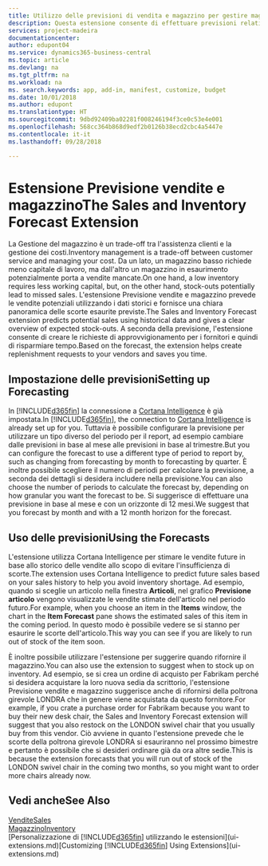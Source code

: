 ```yaml
---
title: Utilizzo delle previsioni di vendita e magazzino per gestire magazzino | Documenti Microsoft
description: Questa estensione consente di effettuare previsioni relative alle vendite, offre una chiara panoramica del magazzino in esaurimento e consente di creare richieste di approvvigionamento per i fornitori.
services: project-madeira
documentationcenter: 
author: edupont04
ms.service: dynamics365-business-central
ms.topic: article
ms.devlang: na
ms.tgt_pltfrm: na
ms.workload: na
ms. search.keywords: app, add-in, manifest, customize, budget
ms.date: 10/01/2018
ms.author: edupont
ms.translationtype: HT
ms.sourcegitcommit: 9dbd92409ba02281f008246194f3ce0c53e4e001
ms.openlocfilehash: 568cc364b868d9edf2b0126b38ecd2cbc4a5447e
ms.contentlocale: it-it
ms.lasthandoff: 09/28/2018

---
```

# <a name="the-sales-and-inventory-forecast-extension"></a><span data-ttu-id="fb0b7-103">Estensione Previsione vendite e magazzino</span><span class="sxs-lookup"><span data-stu-id="fb0b7-103">The Sales and Inventory Forecast Extension</span></span>
<span data-ttu-id="fb0b7-104">La Gestione del magazzino è un trade-off tra l'assistenza clienti e la gestione dei costi.</span><span class="sxs-lookup"><span data-stu-id="fb0b7-104">Inventory management is a trade-off between customer service and managing your cost.</span></span> <span data-ttu-id="fb0b7-105">Da un lato, un magazzino basso richiede meno capitale di lavoro, ma dall'altro un magazzino in esaurimento potenzialmente porta a vendite mancate.</span><span class="sxs-lookup"><span data-stu-id="fb0b7-105">On one hand, a low inventory requires less working capital, but, on the other hand, stock-outs potentially lead to missed sales.</span></span> <span data-ttu-id="fb0b7-106">L'estensione Previsione vendite e magazzino prevede le vendite potenziali utilizzando i dati storici e fornisce una chiara panoramica delle scorte esaurite previste.</span><span class="sxs-lookup"><span data-stu-id="fb0b7-106">The Sales and Inventory Forecast extension predicts potential sales using historical data and gives a clear overview of expected stock-outs.</span></span> <span data-ttu-id="fb0b7-107">A seconda della previsione, l'estensione consente di creare le richieste di approvvigionamento per i fornitori e quindi di risparmiare tempo.</span><span class="sxs-lookup"><span data-stu-id="fb0b7-107">Based on the forecast, the extension helps create replenishment requests to your vendors and saves you time.</span></span>  

## <a name="setting-up-forecasting"></a><span data-ttu-id="fb0b7-108">Impostazione delle previsioni</span><span class="sxs-lookup"><span data-stu-id="fb0b7-108">Setting up Forecasting</span></span>
<span data-ttu-id="fb0b7-109">In [!INCLUDE[d365fin](includes/d365fin_md.md)] la connessione a [Cortana Intelligence](https://www.microsoft.com/en-us/cloud-platform/what-is-cortana-intelligence-suite) è già impostata.</span><span class="sxs-lookup"><span data-stu-id="fb0b7-109">In [!INCLUDE[d365fin](includes/d365fin_md.md)], the connection to [Cortana Intelligence](https://www.microsoft.com/en-us/cloud-platform/what-is-cortana-intelligence-suite) is already set up for you.</span></span> <span data-ttu-id="fb0b7-110">Tuttavia è possibile configurare la previsione per utilizzare un tipo diverso del periodo per il report, ad esempio cambiare dalle previsioni in base al mese alle previsioni in base al trimestre.</span><span class="sxs-lookup"><span data-stu-id="fb0b7-110">But you can configure the forecast to use a different type of period to report by, such as changing from forecasting by month to forecasting by quarter.</span></span> <span data-ttu-id="fb0b7-111">È inoltre possibile scegliere il numero di periodi per calcolare la previsione, a seconda dei dettagli si desidera includere nella previsione.</span><span class="sxs-lookup"><span data-stu-id="fb0b7-111">You can also choose the number of periods to calculate the forecast by, depending on how granular you want the forecast to be.</span></span> <span data-ttu-id="fb0b7-112">Si suggerisce di effettuare una previsione in base al mese e con un orizzonte di 12 mesi.</span><span class="sxs-lookup"><span data-stu-id="fb0b7-112">We suggest that you forecast by month and with a 12 month horizon for the forecast.</span></span>  

## <a name="using-the-forecasts"></a><span data-ttu-id="fb0b7-113">Uso delle previsioni</span><span class="sxs-lookup"><span data-stu-id="fb0b7-113">Using the Forecasts</span></span>
<span data-ttu-id="fb0b7-114">L'estensione utilizza Cortana Intelligence per stimare le vendite future in base allo storico delle vendite allo scopo di evitare l'insufficienza di scorte.</span><span class="sxs-lookup"><span data-stu-id="fb0b7-114">The extension uses Cortana Intelligence to predict future sales based on your sales history to help you avoid inventory shortage.</span></span> <span data-ttu-id="fb0b7-115">Ad esempio, quando si sceglie un articolo nella finestra **Articoli**, nel grafico **Previsione articolo** vengono visualizzate le vendite stimate dell'articolo nel periodo futuro.</span><span class="sxs-lookup"><span data-stu-id="fb0b7-115">For example, when you choose an item in the **Items** window, the chart in the **Item Forecast** pane shows the estimated sales of this item in the coming period.</span></span> <span data-ttu-id="fb0b7-116">In questo modo è possibile vedere se si stanno per esaurire le scorte dell'articolo.</span><span class="sxs-lookup"><span data-stu-id="fb0b7-116">This way you can see if you are likely to run out of stock of the item soon.</span></span>  

<span data-ttu-id="fb0b7-117">È inoltre possibile utilizzare l'estensione per suggerire quando rifornire il magazzino.</span><span class="sxs-lookup"><span data-stu-id="fb0b7-117">You can also use the extension to suggest when to stock up on inventory.</span></span> <span data-ttu-id="fb0b7-118">Ad esempio, se si crea un ordine di acquisto per Fabrikam perché si desidera acquistare la loro nuova sedia da scrittorio, l'estensione Previsione vendite e magazzino suggerisce anche di rifornirsi della poltrona girevole LONDRA che in genere viene acquistata da questo fornitore.</span><span class="sxs-lookup"><span data-stu-id="fb0b7-118">For example, if you crate a purchase order for Fabrikam because you want to buy their new desk chair, the Sales and Inventory Forecast extension will suggest that you also restock on the LONDON swivel chair that you usually buy from this vendor.</span></span> <span data-ttu-id="fb0b7-119">Ciò avviene in quanto l'estensione prevede che le scorte della poltrona girevole LONDRA si esauriranno nel prossimo bimestre e pertanto è possibile che si desideri ordinare già da ora altre sedie.</span><span class="sxs-lookup"><span data-stu-id="fb0b7-119">This is because the extension forecasts that you will run out of stock of the LONDON swivel chair in the coming two months, so you might want to order more chairs already now.</span></span>  

## <a name="see-also"></a><span data-ttu-id="fb0b7-120">Vedi anche</span><span class="sxs-lookup"><span data-stu-id="fb0b7-120">See Also</span></span>
[<span data-ttu-id="fb0b7-121">Vendite</span><span class="sxs-lookup"><span data-stu-id="fb0b7-121">Sales</span></span>](sales-manage-sales.md)  
[<span data-ttu-id="fb0b7-122">Magazzino</span><span class="sxs-lookup"><span data-stu-id="fb0b7-122">Inventory</span></span>](inventory-manage-inventory.md)  
<span data-ttu-id="fb0b7-123">[Personalizzazione di [!INCLUDE[d365fin](includes/d365fin_md.md)] utilizzando le estensioni](ui-extensions.md)</span><span class="sxs-lookup"><span data-stu-id="fb0b7-123">[Customizing [!INCLUDE[d365fin](includes/d365fin_md.md)] Using Extensions](ui-extensions.md)</span></span>  

